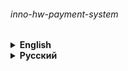 ###### inno-hw-payment-system

<details><summary> 
<strong>English</strong>
</summary>

# Bot with three homeworks on the course "Code of the future" of Innopolis University

> Implement an online store bot selling skins from any game.

> Add a test payment to the online store bot.

> Add the ability to pay via qiwi to the bot.

### Stack:
* ##### aiogram
* ##### dotenv
* ##### sqlalchemy

#### You can get acquainted with the bot at [@innopolis_course_bot](https://t.me/innopolis_course_bot) (if it is enabled)

```shell
pip install -r requirements.txt
```

---

###### Teacher – [@QuadDarv1ne](https://github.com/QuadDarv1ne)

</details>

<details><summary> 
<strong>Русский</strong>
</summary>

# Бот с трех домашних работ по курсу "Код будущего" Университета Иннополис

> Реализовать бота интернет магазина продажи скинов из любой игры.

> Добавить в бота интернет магазина тестовую оплату.

> Добавить в бота возможность оплаты через киви.

### Стек:
* ##### aiogram
* ##### dotenv
* ##### sqlalchemy

#### Вы можете ознакомиться с ботом в [@innopolis_course_bot](https://t.me/innopolis_course_bot) (если он включен)

```shell
pip install -r requirements.txt
```

---

###### Преподаватель – [@QuadDarv1ne](https://github.com/QuadDarv1ne)

</details>